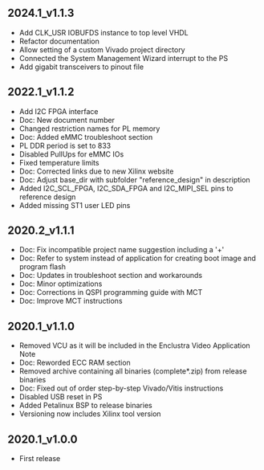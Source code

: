 ## 2024.1_v1.1.3
* Add CLK_USR IOBUFDS instance to top level VHDL
* Refactor documentation
* Allow setting of a custom Vivado project directory
* Connected the System Management Wizard interrupt to the PS
* Add gigabit transceivers to pinout file

## 2022.1_v1.1.2
* Add I2C FPGA interface
* Doc: New document number
* Changed restriction names for PL memory
* Doc: Added eMMC troubleshoot section
* PL DDR period is set to 833
* Disabled PullUps for eMMC IOs
* Fixed temperature limits
* Doc: Corrected links due to new Xilinx website
* Doc: Adjust base_dir with subfolder "reference_design" in description
* Added I2C_SCL_FPGA, I2C_SDA_FPGA and I2C_MIPI_SEL pins to reference design
* Added missing ST1 user LED pins

## 2020.2_v1.1.1
* Doc: Fix incompatible project name suggestion including a '+'
* Doc: Refer to system instead of application for creating boot image and program flash
* Doc: Updates in troubleshoot section and workarounds
* Doc: Minor optimizations
* Doc: Corrections in QSPI programming guide with MCT
* Doc: Improve MCT instructions

## 2020.1_v1.1.0
* Removed VCU as it will be included in the Enclustra Video Application Note
* Doc: Reworded ECC RAM section
* Removed archive containing all binaries (complete*.zip) from release binaries
* Doc: Fixed out of order step-by-step Vivado/Vitis instructions
* Disabled USB reset in PS
* Added Petalinux BSP to release binaries
* Versioning now includes Xilinx tool version

## 2020.1_v1.0.0
* First release
